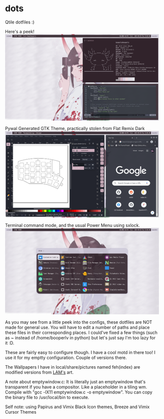 # dots
Qtile dotfiles :)

Here's a peek!
![Sweet Tiling, no borders.](https://github.com/booperlv/dots/blob/main/pics/neotermqtile.png?raw=true)

Pywal Generated GTK Theme, practically stolen from Flat Remix Dark
![Pywal Generated GTK Theme](https://github.com/booperlv/dots/blob/main/pics/gtkshowcase.png?raw=true)

Terminal command mode, and the usual Power Menu using sxlock.
![Cool Rofi Modes](https://github.com/booperlv/dots/blob/main/pics/rofiapps.png?raw=true)

As you may see from a little peek into the configs, these dotfiles are NOT made for general use. You will have to edit a number of paths and place these files in their corresponding places. I could've fixed a few things (such as ~ instead of /home/booperlv in python) but let's just say I'm too lazy for it :D.

These are fairly easy to configure though.
I have a cool motd in there too! I use it for my emptty configuration. Couple of versions there.

The Wallpapers I have in local/share/pictures named feh(index) are modified versions from [LAM's](https://www.pixiv.net/en/users/17429) art.

A note about emptywindow.c:
It is literally just an emptywindow that's transparent if you have a compositor. Like a placeholder in a tiling wm.
Compile with "gcc -lX11 emptywindow.c -o emptywindow". You can copy the binary file to /usr/local/bin to execute.

Self note: using Papirus and Vimix Black Icon themes, Breeze and Vimix Cursor Themes
